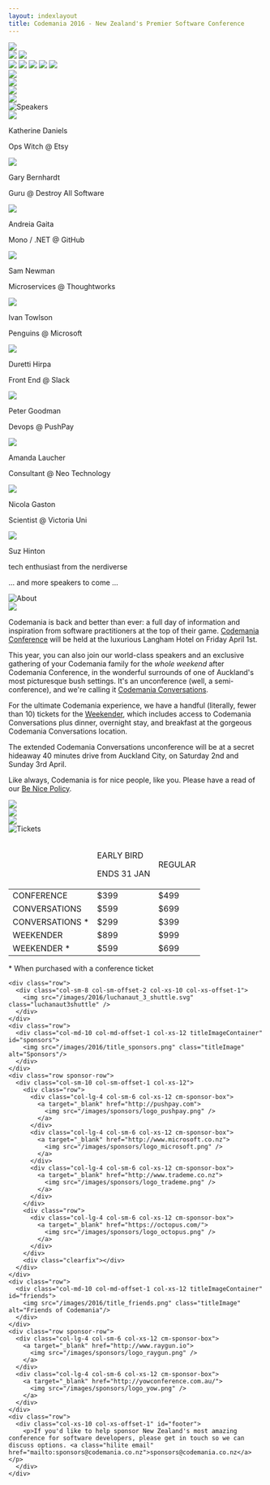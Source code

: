 ```yaml
---
layout: indexlayout
title: Codemania 2016 - New Zealand's Premier Software Conference
---
```

<div class="parallax" id="parallax-box">
  <div class="parallax__layer parallax__layer--back">
    <div class="stars"></div>
    <img src="/images/2016/alien_1.svg" class="alien1 space-object" />
  </div>
  <div class="parallax__layer parallax__layer--deep">
    <div class="stars-deep"></div>
    <img src="/images/2016/asteroid.svg" class="asteroid2 space-object" />
    <img src="/images/2016/swirl_1.svg" class="swirl1 space-object" />
  </div>
  <div class="parallax__layer parallax__layer--objects">
    <img src="/images/2016/asteroid.svg" class="asteroid1 space-object" />
    <img src="/images/2016/swirl_2.svg" class="swirl2 space-object" />
    <img src="/images/2016/planet_1.svg" class="planet1 space-object" />
    <img src="/images/2016/shuttle_3.svg" class="shuttle3 space-object" />
    <img src="/images/2016/skull.svg" class="skull" />
  </div>
  <div class="parallax__layer parallax__layer--base">
    <div id="top"></div>
    <div class="row">
      <div class="col-sm-1 hidden-xs">
        <!-- 1/12 width column on medium and small screens, hidden on x-small -->
        <img src="/images/2016/luchanaut_1.svg" class="luchanaut" />
      </div>
      <!-- 8/12 width column on medium and small screens, 9/12 width on x-small -->
      <div class="col-sm-8 col-sm-offset-0 col-xs-10 col-xs-offset-1" itemprop="name" name="Codemania 2016">
        <img src="/images/2016/masthead.svg" class="masthead" id="masthead" />
      </div>
      <div class="col-sm-2 col-sm-offset-0 col-xs-6 col-xs-offset-3">
        <a target="_blank" href="https://codemania-2016.lilregie.com/"><img src="/images/2016/buy-tickets.svg" class="buytickets" /></a>
      </div>
      <div class="col-sm-1 hidden-xs">
        <img src="/images/2016/luchanaut_2.svg" class="luchanaut2" />
      </div>
    </div>
    <div class="row">
      <div class="col-sm-10 col-sm-offset-1 col-xs-12 titleImageContainer" id="speakers">
        <img src="/images/2016/title_speakers.png" class="titleImage" alt="Speakers"/>
      </div>
    </div>
    <div class="row speaker-row oswald-bold">
      <div class="col-sm-2 hidden-xs"></div>
      <div class="col-sm-2 col-xs-6 speaker-box speaker-link" id="beerops">
        <div class="speaker-image-container two">
          <img src="/images/speakers/2016/katherine_daniels.png" class="speaker1"/>
        </div>
        <p>Katherine Daniels</p>
        <p class="byline">Ops Witch @ <span class="hilite">Etsy</span></p>
      </div>
      <div class="col-sm-2 col-xs-6 speaker-box speaker-link" id="garybernhardt">
        <div class="speaker-image-container two">
          <img src="/images/speakers/2016/gary_bernhardt.png" class="speaker2" />
        </div>
        <p>Gary Bernhardt</p>
        <p class="byline">Guru @ <span class="hilite">Destroy All Software</span></p>
      </div>
      <div class="col-sm-2 col-xs-6 speaker-box speaker-link" id="sh4na">
        <div class="speaker-image-container two">
          <img src="/images/speakers/2016/andreia_gaita.png" class="speaker3" />
        </div>
        <p>Andreia Gaita</p>
        <p class="byline">Mono / .NET @ <span class="hilite">GitHub</span></p>
      </div>
      <div class="col-sm-2 col-xs-6 speaker-box speaker-link" id="samnewman">
        <div class="speaker-image-container three">
          <img src="/images/speakers/2016/sam_newman.png" class="speaker4"/>
        </div>
        <p>Sam Newman</p>
        <p class="byline">Microservices @ <span class="hilite">Thoughtworks</span></p>
      </div>
      <div class="col-sm-2 hidden-xs"></div>
    </div>
    <div class="row speaker-row oswald-bold">
      <div class="col-sm-2 hidden-xs"></div>
      <div class="col-sm-2 col-xs-6 speaker-box speaker-link" id="ppog_penguin">
        <div class="speaker-image-container two">
          <img src="/images/speakers/2016/ivan_towlson.png" class="speaker4"/>
        </div>
        <p>Ivan Towlson</p>
        <p class="byline">Penguins @ <span class="hilite">Microsoft</span></p>
      </div>
      <div class="col-sm-2 col-xs-6 speaker-box speaker-link" id="duretti">
        <div class="speaker-image-container one">
          <img src="/images/speakers/2016/duretti_hirpa.png" class="speaker3"/>
        </div>
        <p>Duretti Hirpa</p>
        <p class="byline">Front End @ <span class="hilite">Slack</span></p>
      </div>
      <div class="col-sm-2 col-xs-6 speaker-box speaker-link" id="petegoo">
        <div class="speaker-image-container one">
          <img src="/images/speakers/2016/peter_goodman.png" class="speaker2" />
        </div>
        <p>Peter Goodman</p>
        <p class="byline">Devops @ <span class="hilite">PushPay</span></p>
      </div>
      <div class="col-sm-2 col-xs-6 speaker-box speaker-link" id="pandamonial">
        <div class="speaker-image-container three">
          <img src="/images/speakers/2016/amanda_laucher.png" class="speaker1" />
        </div>
        <p>Amanda Laucher</p>
        <p class="byline">Consultant @ <span class="hilite">Neo Technology</span></p>
      </div>
      <div class="col-sm-2 hidden-xs"></div>
    </div>
    <div class="row speaker-row oswald-bold">
      <div class="col-sm-2 hidden-xs"></div>
      <div class="col-sm-2 col-xs-6 speaker-box speaker-link" id="nicgaston">
        <div class="speaker-image-container two">
          <img src="/images/speakers/2016/nicola_gaston.png" class="speaker4" />
        </div>
        <p>Nicola Gaston</p>
        <p class="byline">Scientist @ <span class="hilite">Victoria Uni</span></p>
      </div>
    <div class="row speaker-row oswald-bold">
      <div class="col-sm-2 hidden-xs"></div>
      <div class="col-sm-2 col-xs-6 speaker-box speaker-link" id="noopkat">
        <div class="speaker-image-container two">
          <img src="/images/speakers/2016/suz_hinton.png" class="speaker2" />
        </div>
        <p>Suz Hinton</p>
        <p class="byline">tech enthusiast from <span class="hilite">the nerdiverse</span></p>
      </div>
      <div class="col-sm-2 hidden-xs"></div>
    </div>
    <div class="row">
      <div class="col-sm-2 hidden-xs"></div>
      <div class="col-sm-8 col-xs-12 center">
      <p>... and more speakers to come ...</p>
      </div>
      <div class="col-sm-2 hidden-xs"></div>
    </div>
    <div class="row">
      <div class="col-sm-10 col-sm-offset-1 col-xs-12 titleImageContainer" id="about">
        <img src="/images/2016/title_about.png" class="titleImage" alt="About"/>
      </div>
    </div>
    <div class="row">
      <div class="col-sm-3 col-xs-1">
        <img src="/images/2016/alien_2.svg" class="hidden-xs" />
      </div>
      <div class="col-sm-6 col-xs-10 paragraph">
        <p>Codemania is back and better than ever: a full day of information and inspiration from software practitioners at the top of their game. <a href="/agenda.html" class="hilite">Codemania Conference</a> will be held at the luxurious <span itemprop="location" itemscope itemtype="http://schema.org/PostalAddress">Langham Hotel</span> on Friday April 1st.</p>
        <p>This year, you can also join our world-class speakers and an exclusive gathering of your Codemania family for the <em>whole weekend</em> after Codemania Conference, in the wonderful surrounds of one of Auckland's most picturesque bush settings. It's an unconference (well, a semi-conference), and we're calling it <a href="/agenda.html#codemania-conversations" class="hilite">Codemania Conversations</a>.</p>
        <p>For the ultimate Codemania experience, we have a handful (literally, fewer than 10) tickets for the <a href="/agenda.html#codemania-conversations" class="hilite">Weekender</a>, which includes access to Codemania Conversations plus dinner, overnight stay, and breakfast at the gorgeous Codemania Conversations location.</p>
        <p>The extended Codemania Conversations unconference will be at a secret hideaway 40 minutes drive from Auckland City, on Saturday 2nd and Sunday 3rd April.</p>
        <p>Like always, Codemania is for nice people, like you. Please have a read of our <a class="hilite" href="/be-nice.html">Be Nice Policy</a>.</p>
      </div>
      <div class="col-sm-3 col-xs-1">
        <img src="/images/2016/luchanaut_3.svg" class="luchanaut3 hidden-xs" />
      </div>
    </div>
    <div class="row">
      <div class="col-sm-4 col-sm-offset-1 col-xs-6 col-xs-offset-3">
        <img src="/images/2016/shuttle_4.svg" class="shuttle4" />
      </div>
      <div class="col-sm-4 col-sm-offset-2 hidden-xs">
        <img src="/images/2016/alien_3.svg" class="alien3" />
      </div>
    </div>
    <div class="row">
      <div class="col-sm-10 col-sm-offset-1 col-xs-12 titleImageContainer" id="tickets">
        <img src="/images/2016/title_tickets.png" class="titleImage" alt="Tickets"/>
      </div>
    </div>
    <div class="row">
      <!-- 8/12 wide on most, 10/12 wide on mobile -->
      <div class="col-sm-8 col-sm-offset-2 col-xs-12 tickets-box">
        <table>
          <thead>
            <tr>
              <td></td>
              <td>
                <p class="oswald-bold">EARLY BIRD</p>
                <p class="oswald-light">ENDS 31 JAN</p>
              </td>
              <td>
                <p class="oswald-bold">REGULAR</p>
                <p class="oswald-light"></p>
              </td>
            </tr>
          </thead>
          <tbody>
            <tr class="ticket-row-odd">
              <td>CONFERENCE</td>
              <td class="oswald-light">$399</td>
              <td class="oswald-light">$499</td>
            </tr>
            <tr class="ticket-row-even">
              <td>CONVERSATIONS</td>
              <td class="oswald-light">$599</td>
              <td class="oswald-light">$699</td>
            </tr>
            <tr class="ticket-row-odd">
              <td>CONVERSATIONS *</td>
              <td class="oswald-light">$299</td>
              <td class="oswald-light">$399</td>
            </tr>
            <tr class="ticket-row-even">
              <td>WEEKENDER</td>
              <td class="oswald-light">$899</td>
              <td class="oswald-light">$999</td>
            </tr>
            <tr class="ticket-row-odd">
              <td>WEEKENDER *</td>
              <td class="oswald-light">$599</td>
              <td class="oswald-light">$699</td>
            </tr>
          </tbody>
        </table>
        <p>* When purchased with a conference ticket</p>
      </div>
    </div>

    <div class="row">
      <div class="col-sm-8 col-sm-offset-2 col-xs-10 col-xs-offset-1">
        <img src="/images/2016/luchanaut_3_shuttle.svg" class="luchanaut3shuttle" />
      </div>
    </div>
    <div class="row">
      <div class="col-md-10 col-md-offset-1 col-xs-12 titleImageContainer" id="sponsors">
        <img src="/images/2016/title_sponsors.png" class="titleImage" alt="Sponsors"/>
      </div>
    </div>
    <div class="row sponsor-row">
      <div class="col-sm-10 col-sm-offset-1 col-xs-12">
        <div class="row">
          <div class="col-lg-4 col-sm-6 col-xs-12 cm-sponsor-box">
            <a target="_blank" href="http://pushpay.com">
              <img src="/images/sponsors/logo_pushpay.png" />
            </a>
          </div>
          <div class="col-lg-4 col-sm-6 col-xs-12 cm-sponsor-box">
            <a target="_blank" href="http://www.microsoft.co.nz">
              <img src="/images/sponsors/logo_microsoft.png" />
            </a>
          </div>
          <div class="col-lg-4 col-sm-6 col-xs-12 cm-sponsor-box">
            <a target="_blank" href="http://www.trademe.co.nz">
              <img src="/images/sponsors/logo_trademe.png" />
            </a>
          </div>
        </div>
        <div class="row">
          <div class="col-lg-4 col-sm-6 col-xs-12 cm-sponsor-box">
            <a target="_blank" href="https://octopus.com/">
              <img src="/images/sponsors/logo_octopus.png" />
            </a>
          </div>
        </div>
        <div class="clearfix"></div>
      </div>
    </div>
    <div class="row">
      <div class="col-md-10 col-md-offset-1 col-xs-12 titleImageContainer" id="friends">
        <img src="/images/2016/title_friends.png" class="titleImage" alt="Friends of Codemania"/>
      </div>
    </div>
    <div class="row sponsor-row">
      <div class="col-lg-4 col-sm-6 col-xs-12 cm-sponsor-box">
        <a target="_blank" href="http://www.raygun.io">
          <img src="/images/sponsors/logo_raygun.png" />
        </a>
      </div>
      <div class="col-lg-4 col-sm-6 col-xs-12 cm-sponsor-box">
        <a target="_blank" href="http://yowconference.com.au/">
          <img src="/images/sponsors/logo_yow.png" />
        </a>
      </div>
    </div>
    <div class="row">
      <div class="col-xs-10 col-xs-offset-1" id="footer">
        <p>If you'd like to help sponsor New Zealand's most amazing conference for software developers, please get in touch so we can discuss options. <a class="hilite email" href="mailto:sponsors@codemania.co.nz">sponsors@codemania.co.nz</a></p>
      </div>
    </div>
  </div>
</div>
